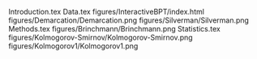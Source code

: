 Introduction.tex
Data.tex
figures/InteractiveBPT/index.html
figures/Demarcation/Demarcation.png
figures/Silverman/Silverman.png
Methods.tex
figures/Brinchmann/Brinchmann.png
Statistics.tex
figures/Kolmogorov-Smirnov/Kolmogorov-Smirnov.png
figures/Kolmogorov1/Kolmogorov1.png
